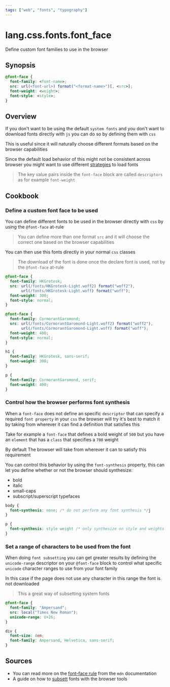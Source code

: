```yaml
---
tags: ["web", "fonts", "typography"]
---
```


# lang.css.fonts.font_face

Define custom font families to use in the browser

## Synopsis

```css
@font-face {
  font-family: <font-name>;
  src: url(<font-url>) format("<format-name>")[, <src>];
  font-weight: <weight>;
  font-style: <style>;
}
```

## Overview

If you don't want to be using the default `system fonts`
and you don't want to download fonts directly with `js`
you can do so by defining them with `css`

This is useful since it will naturally choose different
formats based on the browser capabilities

Since the default load behavior of this might not be
consistent across browser you might want to use different
[strategies](./x7zj.md) to load fonts

> The key value pairs inside the `font-face` block are
> called `descriptors` as for example `font-weight`

## Cookbook

### Define a custom font face to be used

You can define different fonts to be used in the browser
directly with `css` by using the `@font-face` at-rule

> You can define more than one format `src` and it will
> choose the correct one based on the browser capabilities

You can then use this fonts directly in your normal `css`
classes

> The download of the font is done once the declare font is
> used, not by the `@font-face` at-rule

```css
@font-face {
  font-family: HKGrotesk;
  src: url(/fonts/HKGrotesk-Light.woff2) format("woff2"),
       url(/fonts/HKGrotesk-Light.woff) format("woff");
  font-weight: 300;
  font-style: normal;
}

@font-face {
  font-family: CormorantGaromond;
  src: url(/fonts/CormorantGaromond-Light.woff2) format("woff2"),
       url(/fonts/CormorantGaromond-Light.woff) format("woff");
  font-weight: 400;
  font-style: normal;
}

h1 {
  font-family: HKGrotesk, sans-serif;
  font-weight: 300;
}

p {
  font-family: CormorantGaromond, serif;
  font-weight: 400;
}
```

### Control how the browser performs font synthesis

When a `font-face` does not define an specific `descriptor`
that can specify a required `font property` in your `css`
the browser will try it's best to match it by taking
from wherever it can find a definition that satisfies
this

Take for example a `font-face` that defines a bold weight
of `500` but you have an `element` that has a `class` that
specifies a `700` weight

By default The browser will take from wherever it can to
satisfy this requirement

You can control this behavior by using the `font-synthesis`
property, this can let you define whether or not the browser
should synthesize:
  - bold
  - italic
  - small-caps
  - subscript/superscript typefaces

```css
body {
  font-synthesis: none; /* do not perform any font synthesis */j
}

p {
  font-synthesis: style weight /* only synthesize on style and weights */
}
```

### Set a range of characters to be used from the font

When doing `font subsetting` you can get greater results by
defining the `unicode-range` descriptor on your `@font-face`
block to control what specific `unicode` character ranges
to use from your font family

In this case if the page does not use any character in this
range the font is not downloaded

> This a great way of subsetting system fonts

```css
@font-face {
  font-family: "Ampersand";
  src: local("Times New Roman");
  unicode-range: U+26;
}

div {
  font-size: 4em;
  font-family: Ampersand, Helvetica, sans-serif;
}
```

## Sources

- You can read more on the [font-face rule](https://developer.mozilla.org/en-US/docs/Web/CSS/@font-face) 
  from the `mdn` documentation
- A guide on how to [subsett](https://jakearchibald.com/2014/minimising-font-downloads/) fonts with the
  browser tools
